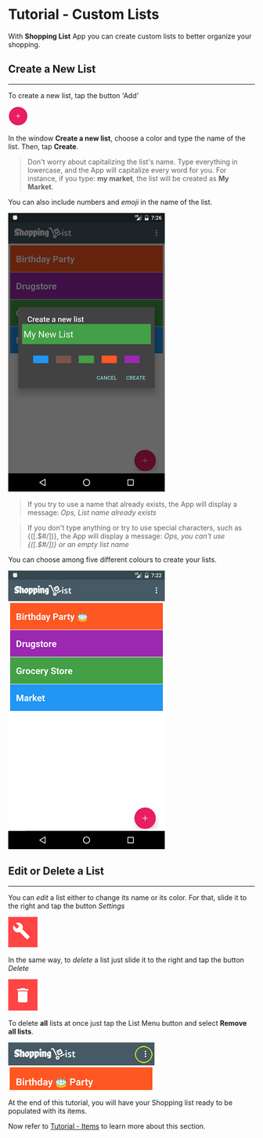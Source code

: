 # Tutorial - Custom Lists

With **Shopping List** App you can create custom lists to better organize your shopping.

## Create a New List
---
To create a new list, tap the button 'Add'

![](https://github.com/andreamussap/AFMussap-Tech-Shopping-List/blob/master/docs/images/shop-list-button-new-list.png "Create new List")

In the window **Create a new list**, choose a color and type the name of the list. Then, tap **Create**.

> Don't worry about capitalizing the list's name. Type everything in lowercase, and the App will capitalize every word for you. For instance, if you type: **my market**, the list will be created as **My Market**.


You can also include numbers and *emoji* in the name of the list. 

![](https://github.com/andreamussap/AFMussap-Tech-Shopping-List/blob/master/docs/images/custom_list_create_02.jpg "Create new List")

> If you try to use a name that already exists, the App will display a message: *Ops, List name already exists*

> If you don't type anything or try to use special characters, such as {([.$#/\])}, the App will display a message: *Ops, you can't use {([.$#/\])} or an empty list name*


You can choose among five different colours to create your lists.

![](https://github.com/andreamussap/AFMussap-Tech-Shopping-List/blob/master/docs/images/custom_list_create_04.jpg)


## Edit or Delete a List
---

You can *edit* a list either to change its name or its color. For that, slide it to the right and tap the button *Settings*

![](https://github.com/andreamussap/AFMussap-Tech-Shopping-List/blob/master/docs/images/shop-list-button-edit-list.png "Edit a List")

In the same way, to *delete* a list just slide it to the right and tap the button *Delete*

![](https://github.com/andreamussap/AFMussap-Tech-Shopping-List/blob/master/docs/images/shop-list-button-delete-list.png "Delete a List")

To delete **all** lists at once just tap the List Menu button and select **Remove all lists**.

![](https://github.com/andreamussap/AFMussap-Tech-Shopping-List/blob/master/docs/images/shop-list-lists-menu.png "List Menu button")


At the end of this tutorial, you will have your Shopping list ready to be populated with its items.

Now refer to [Tutorial - Items](https://github.com/andreamussap/AFMussap-Tech-Shopping-List/blob/master/docs/items.md) to learn more about this section.
